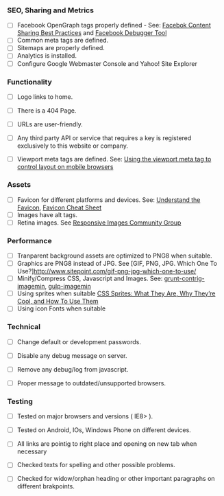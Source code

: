 ### SEO, Sharing and Metrics

- [ ] Facebook OpenGraph tags properly defined - See: [Facebok Content Sharing Best Practices](https://developers.facebook.com/docs/sharing/best-practices) and [Facebook Debugger Tool](https://developers.facebook.com/tools/debug/)
- [ ] Common meta tags are defined.
- [ ] Sitemaps are properly defined.
- [ ] Analytics is installed.
- [ ] Configure Google Webmaster Console and Yahoo! Site Explorer	

### Functionality

- [ ] Logo links to home.
- [ ] There is a 404 Page.
- [ ] URLs are user-friendly.
- [ ] Any third party API or service that requires a key is registered exclusively to this website or company.
- [ ] Viewport meta tags are defined. See: [Using the viewport meta tag to control layout on mobile browsers](https://developer.mozilla.org/en-US/docs/Mozilla/Mobile/Viewport_meta_tag)


### Assets

- [ ] Favicon for different platforms and devices. See: [Understand the Favicon](http://www.jonathantneal.com/blog/understand-the-favicon/), [Favicon Cheat Sheet](https://github.com/audreyr/favicon-cheat-sheet)
- [ ] Images have alt tags.
- [ ] Retina images. See [Responsive Images Community Group](http://responsiveimages.org/)

### Performance

- [ ] Tranparent background assets are optimized to PNG8 when suitable.
- [ ] Graphics are PNG8 instead of JPG. See [GIF, PNG, JPG. Which One To Use?]http://www.sitepoint.com/gif-png-jpg-which-one-to-use/
- [ ] Minify/Compress CSS, Javascript and Images. See:  [grunt-contrig-imagemin](https://github.com/gruntjs/grunt-contrib-imagemin), [gulp-imagemin](https://github.com/sindresorhus/gulp-imagemin)
- [ ] Using sprites when suitable [CSS Sprites: What They Are, Why They’re Cool, and How To Use Them](https://css-tricks.com/css-sprites/)
- [ ] Using icon Fonts when suitable

### Technical

- [ ] Change default or development passwords.
- [ ] Disable any debug message on server.
- [ ] Remove any debug/log from javascript.
- [ ] Proper message to outdated/unsupported browsers.


### Testing

- [ ] Tested on major browsers and versions ( IE8> ).
- [ ] Tested on Android, IOs, Windows Phone on different devices.
- [ ] All links are pointig to right place and opening on new tab when necessary
- [ ] Checked texts for spelling and other possible problems.
- [ ] Checked for widow/orphan heading or other important paragraphs on different brakpoints.

